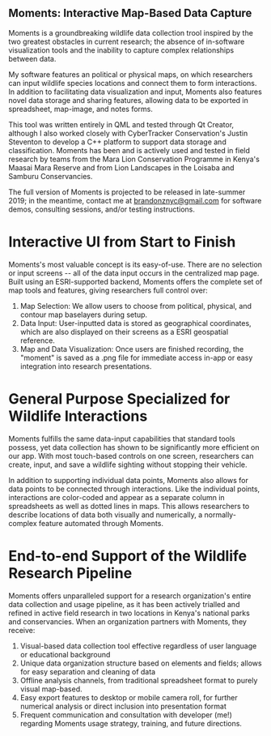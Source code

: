 
## Moments: Interactive Map-Based Data Capture

Moments is a groundbreaking wildlife data collection trool inspired by the two greatest obstacles in current research; the absence of in-software visualization tools and the inability to capture complex relationships between data. 

My software features an political or physical maps, on which researchers can input wildlife species locations and connect them to form interactions. In addition to facilitating data visualization and input, Moments also features novel data storage and sharing features, allowing data to be exported in spreadsheet, map-image, and notes forms. 

This tool was written entirely in QML and tested through Qt Creator, although I also worked closely with CyberTracker Conservation's Justin Steventon to develop a C++ platform to support data storage and classification. Moments has been and is actively used and tested in field research by teams from the Mara Lion Conservation Programme in Kenya's Maasai Mara Reserve and from Lion Landscapes in the Loisaba and Samburu Conservancies. 

The full version of Moments is projected to be released in late-summer 2019; in the meantime, contact me at brandonznyc@gmail.com for software demos, consulting sessions, and/or testing instructions. 

# Interactive UI from Start to Finish

Moments's most valuable concept is its easy-of-use. There are no selection or input screens -- all of the data input occurs in the centralized map page. Built using an ESRI-supported backend, Moments offers the complete set of map tools and features, giving researchers full control over:

1) Map Selection: We allow users to choose from political, physical, and contour map baselayers during setup.
2) Data Input: User-inputted data is stored as geographical coordinates, which are also displayed on their screens as a ESRI geospatial reference. 
3) Map and Data Visualization: Once users are finished recording, the "moment" is saved as a .png file for immediate access in-app or easy integration into research presentations. 


# General Purpose Specialized for Wildlife Interactions

Moments fulfills the same data-input capabilities that standard tools possess, yet data collection has shown to be significantly more efficient on our app. With most touch-based controls on one screen, researchers can create, input, and save a wildlife sighting without stopping their vehicle.  

In addition to supporting individual data points, Moments also allows for data points to be connected through interactions. Like the individual points, interactions are color-coded and appear as a separate column in spreadsheets as well as dotted lines in maps. This allows researchers to describe locations of data both visually and numerically, a normally-complex feature automated through Moments.

# End-to-end Support of the Wildlife Research Pipeline

Moments offers unparalleled support for a research organization's entire data collection and usage pipeline, as it has been actively trialled and refined in active field research in two locations in Kenya's national parks and conservancies. When an organization partners with Moments, they receive:

1) Visual-based data collection tool effective regardless of user language or educational background
2) Unique data organization structure based on elements and fields; allows for easy separation and cleaning of data
3) Offline analysis channels, from traditional spreadsheet format to purely visual map-based. 
4) Easy export features to desktop or mobile camera roll, for further numerical analysis or direct inclusion into presentation format
5) Frequent communication and consultation with developer (me!) regarding Moments usage strategy, training, and future directions.
     
